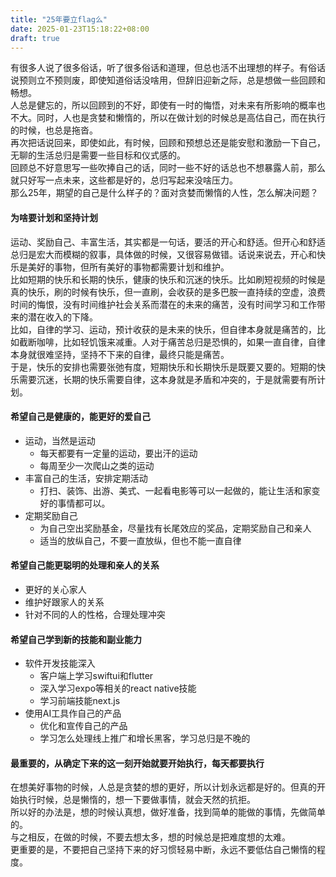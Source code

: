 ```yaml
---
title: "25年要立flag么"
date: 2025-01-23T15:18:22+08:00
draft: true
---
```


有很多人说了很多俗话，听了很多俗话和道理，但总也活不出理想的样子。有俗话说预则立不预则废，即使知道俗话没啥用，但辞旧迎新之际，总是想做一些回顾和畅想。<br/>
人总是健忘的，所以回顾到的不好，即使有一时的悔悟，对未来有所影响的概率也不大。同时，人也是贪婪和懒惰的，所以在做计划的时候总是高估自己，而在执行的时候，也总是拖沓。<br/>
再次把话说回来，即使如此，有时候，回顾和预想总还是能安慰和激励一下自己，无聊的生活总归是需要一些目标和仪式感的。<br/>
回顾总不好意思写一些吹捧自己的话，同时一些不好的话总也不想暴露人前，那么就只好写一点未来，这些都是好的，总归写起来没啥压力。<br/>
那么25年，期望的自己是什么样子的？面对贪婪而懒惰的人性，怎么解决问题？

#### 为啥要计划和坚持计划

运动、奖励自己、丰富生活，其实都是一句话，要活的开心和舒适。但开心和舒适总归是宏大而模糊的叙事，具体做的时候，又很容易做错。话说来说去，开心和快乐是美好的事物，但所有美好的事物都需要计划和维护。<br/>
比如短期的快乐和长期的快乐，健康的快乐和沉迷的快乐。比如刷短视频的时候是真的快乐，刷的时候有快乐，但一直刷，会收获的是多巴胺一直持续的空虚，浪费时间的悔恨，没有时间维护社会关系而潜在的未来的痛苦，没有时间学习和工作带来的潜在收入的下降。<br/>
比如，自律的学习、运动，预计收获的是未来的快乐，但自律本身就是痛苦的，比如截断咖啡，比如轻饥饿来减重。人对于痛苦总归是恐惧的，如果一直自律，自律本身就很难坚持，坚持不下来的自律，最终只能是痛苦。<br/>
于是，快乐的安排也需要张弛有度，短期快乐和长期快乐是既要又要的。短期的快乐需要沉迷，长期的快乐需要自律，这本身就是矛盾和冲突的，于是就需要有所计划。

#### 希望自己是健康的，能更好的爱自己

* 运动，当然是运动
	* 每天都要有一定量的运动，要出汗的运动
	* 每周至少一次爬山之类的运动
* 丰富自己的生活，安排定期活动
	* 打扫、装饰、出游、美式、一起看电影等可以一起做的，能让生活和家变好的事情都可以。
* 定期奖励自己
	* 为自己空出奖励基金，尽量找有长尾效应的奖品，定期奖励自己和亲人
	* 适当的放纵自己，不要一直放纵，但也不能一直自律

#### 希望自己能更聪明的处理和亲人的关系

* 更好的关心家人
* 维护好跟家人的关系
* 针对不同的人的性格，合理处理冲突

#### 希望自己学到新的技能和副业能力

* 软件开发技能深入
	* 客户端上学习swiftui和flutter
	* 深入学习expo等相关的react native技能
	* 学习前端技能next.js
* 使用AI工具作自己的产品
	* 优化和宣传自己的产品
	* 学习怎么处理线上推广和增长黑客，学习总归是不晚的

#### 最重要的，从确定下来的这一刻开始就要开始执行，每天都要执行

在想美好事物的时候，人总是贪婪的想的更好，所以计划永远都是好的。但真的开始执行时候，总是懒惰的，想一下要做事情，就会天然的抗拒。<br/>
所以好的办法是，想的时候认真想，做好准备，找到简单的能做的事情，先做简单的。<br/>
与之相反，在做的时候，不要去想太多，想的时候总是把难度想的太难。<br/>
更重要的是，不要把自己坚持下来的好习惯轻易中断，永远不要低估自己懒惰的程度。

